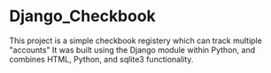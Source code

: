 # Django_Checkbook
This project is a simple checkbook registery which can track multiple "accounts"  It was built using the Django module within Python, and combines HTML, Python, and sqlite3 functionality.
